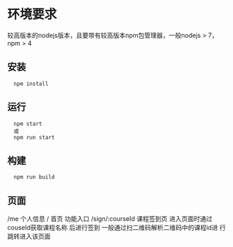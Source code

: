 # 环境要求
较高版本的nodejs版本，且要带有较高版本npm包管理器，一般nodejs > 7，npm > 4

## 安装
```
  npm install
```

## 运行
```
  npm start
  或
  npm run start
```

## 构建
```
  npm run build
```

## 页面
/me 个人信息
/ 首页 功能入口
/sign/:courseId 课程签到页 进入页面时通过couseId获取课程名称 后进行签到 一般通过扫二维码解析二维码中的课程id进
行跳转进入该页面